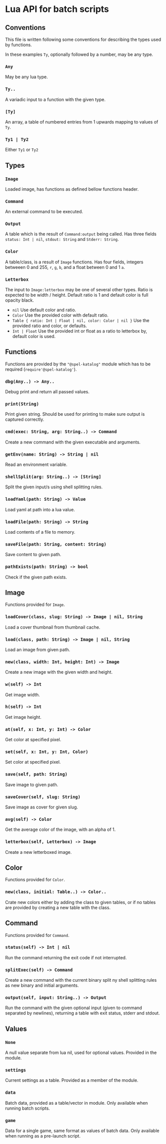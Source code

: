 # Lua API for batch scripts

## Conventions
This file is written following some conventions for describing the types
used by functions.

In these examples `Ty`, optionally followed by a number, may be any type.

### `Any`
May be any lua type.

### `Ty..`
A variadic input to a function with the given type.

### `[Ty]`
An array, a table of numbered entries from 1 upwards mapping to values
of `Ty`.

### `Ty1 | Ty2`
Either `Ty1` or `Ty2` 

## Types

### `Image`
Loaded image, has functions as defined bellow functions header.

### `Command`
An external command to be executed.

### `Output`
A table which is the result of `Command:output` being called.
Has three fields `status: Int | nil`, `stdout: String` and `Stderr: String`.

### `Color`
A table/class, is a result of `Image` functions.
Has four fields, integers betweeen 0 and 255, `r`, `g`, `b`, and a float between 0 and 1 `a`.

### `Letterbox`
The input to `Image:letterbox` may be one of several other types.
Ratio is expected to be width / height.
Default ratio is 1 and default color is full opacity black.
- `nil` Use default color and ratio.
- `Color` Use the provided color with default ratio.
- `Table { ratio: Int | Float | nil, color: Color | nil }` Use the provided ratio and color, or defaults.
- `Int | Float` Use the provided int or float as a ratio to letterbox by, default color is used.

## Functions
Functions are provided by the `"@spel-katalog"` module which has
to be required (`require'@spel-katalog'`).

### `dbg(Any..) -> Any..`
Debug print and return all passed values.

### `print(String)`
Print given string. Should be used for printing to make sure output is
captured correctly.

### `cmd(exec: String, arg: String..) -> Command`
Create a new command with the given executable and arguments.

### `getEnv(name: String) -> String | nil`
Read an environment variable.

### `shellSplit(arg: String..) -> [String]`
Split the given input/s using shell splitting rules.

### `loadYaml(path: String) -> Value`
Load yaml at path into a lua value.

### `loadFile(path: String) -> String`
Load contents of a file to memory.

### `saveFile(path: String, content: String)`
Save content to given path.

### `pathExists(path: String) -> bool`
Check if the given path exists.

## Image
Functions provided for `Image`.

### `loadCover(class, slug: String) -> Image | nil, String`
Load a cover thumbnail from thumbnail cache.

### `load(class, path: String) -> Image | nil, String`
Load an image from given path.

### `new(class, width: Int, height: Int) -> Image`
Create a new image with the given width and height.

### `w(self) -> Int`
Get image width.

### `h(self) -> Int`
Get image height.

### `at(self, x: Int, y: Int) -> Color`
Get color at specified pixel.

### `set(self, x: Int, y: Int, Color)`
Set color at specified pixel.

### `save(self, path: String)`
Save image to given path.

### `saveCover(self, slug: String)`
Save image as cover for given slug.

### `avg(self) -> Color`
Get the average color of the image, with an alpha of 1.

### `letterbox(self, Letterbox) -> Image`
Create a new letterboxed image.

## Color
Functions provided for `Color`.

### `new(class, initial: Table..) -> Color..`
Crate new colors either by adding the class to given tables, or
if no tables are provided by creating a new table with the class.

## Command
Functions provided for `Command`.

### `status(self) -> Int | nil`
Run the command returning the exit code if not interrupted.

### `splitExec(self) -> Command`
Create a new command with the current binary split ny shell splitting
rules as new binary and initial arguments.

### `output(self, input: String..) -> Output`
Run the command with the given optional input (given to command separated by newlines),
returning a table with exit status, stderr and stdout.

## Values

### `None`
A null value separate from lua nil, used for optional
values. Provided in the module.

### `settings`
Current settings as a table. Provided as a member of the module.

### `data`
Batch data, provided as a table/vector in module.
Only available when running batch scripts.

### `game`
Data for a single game, same format as values of batch data.
Only available when running as a pre-launch script.
